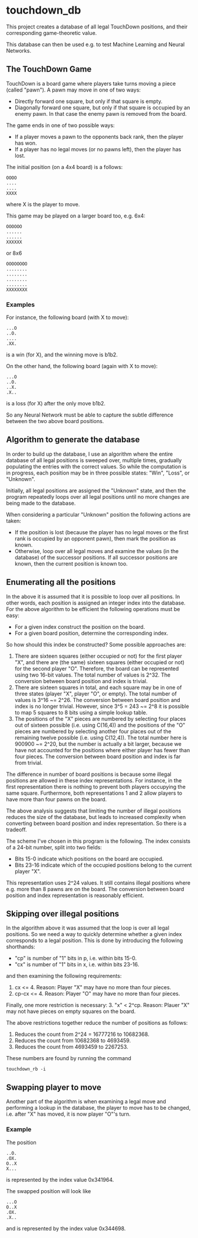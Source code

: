 # touchdown_db
This project creates a database of all legal TouchDown positions, and their
corresponding game-theoretic value.

This database can then be used e.g. to test Machine Learning and Neural Networks.

## The TouchDown Game
TouchDown is a board game where players take turns moving a piece (called
"pawn"). A pawn may move in one of two ways:
* Directly forward one square, but only if that square is empty.
* Diagonally forward one square, but only if that square is occupied by an enemy pawn.
  In that case the enemy pawn is removed from the board.

The game ends in one of two possible ways:
* If a player moves a pawn to the opponents back rank, then the player has won.
* If a player has no legal moves (or no pawns left), then the player has lost.

The initial position (on a 4x4 board) is a follows:
```
OOOO
....
....
XXXX
```
where X is the player to move.

This game may be played on a larger board too, e.g. 6x4:
```
OOOOOO
......
......
XXXXXX
```
or 8x6
```
OOOOOOOO
........
........
........
........
XXXXXXXX
```

### Examples
For instance, the following board (with X to move):
```
...O
..O.
....
.XX.
```
is a win (for X), and the winning move is b1b2.

On the other hand, the following board (again with X to move):
```
...O
..O.
..X.
.X..
```
is a loss (for X) after the only move b1b2.

So any Neural Network must be able to capture the subtle difference between the
two above board positions.

## Algorithm to generate the database
In order to build up the database, I use an algorithm where the entire database
of all legal positions is sweeped over, multiple times, gradually populating the
entries with the correct values. So while the computation is in progress, each
position may be in three possible states: "Win", "Loss", or "Unknown".

Initially, all legal positions are assigned the "Unknown" state, and then the
program repeatedly loops over all legal positions until no more changes are
being made to the database.

When considering a particular "Unknown" position the following actions are taken:
* If the position is lost (because the player has no legal moves or the first
  rank is occupied by an opponent pawn), then mark the position as known.
* Otherwise, loop over all legal moves and examine the values (in the database)
  of the successor positions. If all successor positions are known, then the current
  position is known too.

## Enumerating all the positions
In the above it is assumed that it is possible to loop over all positions. In other words,
each position is assigned an integer index into the database. For the above algorithm
to be efficient the following operations must be easy:
* For a given index construct the position on the board.
* For a given board position, determine the corresponding index.

So how should this index be constructed? Some possible approaches are:
1. There are sixteen squares (either occupied or not) for the first player "X",
   and there are (the same) sixteen squares (either occupied or not) for
   the second player "O". Therefore, the board can be represented using two
   16-bit values. The total number of values is 2^32. The conversion between
   board position and index is trivial.
2. There are sixteen squares in total, and each square may be in one of three
   states (player "X", player "O", or empty).  The total number of values is
   3^16 ~= 2^26. The conversion between board position and index is no longer
   trivial.  However, since 3^5 = 243 ~= 2^8 it is possible to map 5 squares to
   8 bits using a simple lookup table.
3. The positions of the "X" pieces are numbered by selecting four places out of
   sixteen possible (i.e. using C(16,4)) and the positions of the "O" pieces
   are numbered by selecting another four places out of the remaining twelve
   possible (i.e. using C(12,4)). The total number here is 900900 ~= 2^20, but
   the number is actually a bit larger, because we have not accounted for the
   positions where either player has fewer than four pieces.  The conversion
   between board position and index is far from trivial.

The difference in number of board positions is because some illegal positions
are allowed in these index representations. For instance, in the first
representation there is nothing to prevent both players occupying the same
square.  Furthermore, both representations 1 and 2 allow players to have more
than four pawns on the board.

The above analysis suggests that limiting the number of illegal positions
reduces the size of the database, but leads to increased complexity when
converting between board position and index representation. So there is a
tradeoff.

The scheme I've chosen in this program is the following.  The index consists of
a 24-bit number, split into two fields:
* Bits 15-0 indicate which positions on the board are occupied.
* Bits 23-16 indicate which of the occupied positions belong to the
  current player "X".

This representation uses 2^24 values. It still contains illegal positions where
e.g. more than 8 pawns are on the board. The conversion between board position
and index representation is reasonably efficient.

## Skipping over illegal positions
In the algorithm above it was assumed that the loop is over all legal positions.
So we need a way to quickly determine whether a given index corresponds to a
legal position.  This is done by introducing the following shorthands:
* "cp" is number of "1" bits in p, i.e. within bits 15-0.
* "cx" is number of "1" bits in x, i.e. within bits 23-16.

and then examining the following requirements:
1.    cx <= 4.  Reason: Player "X" may have no more than four pieces.
2. cp-cx <= 4.  Reason: Player "O" may have no more than four pieces.

Finally, one more restriction is necessary:
3. "x" < 2^cp.  Reason: Plauer "X" may not have pieces on empty squares on the
   board.

The above restrictions together reduce the number of positions as follows:
1. Reduces the count from 2^24 = 16777216 to 10682368.
2. Reduces the count from 10682368 to 4693459.
3. Reduces the count from 4693459 to 2267253.

These numbers are found by running the command
```
touchdown_rb -i
```

## Swapping player to move
Another part of the algorithm is when examining a legal move and performing a
lookup in the database, the player to move has to be changed, i.e. after "X" has moved,
it is now player "O"'s turn.

### Example
The position
```
..O.
.OX.
O..X
X...
```
is represented by the index value 0x341964.

The swapped position will look like
```
...O
O..X
.OX.
.X..
```
and is represented by the index value 0x344698.



